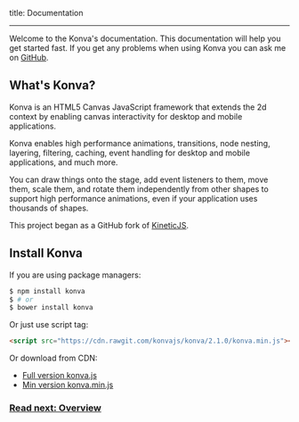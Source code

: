 title: Documentation

---

Welcome to the Konva's documentation. This documentation will help you get started fast.
If you get any problems when using Konva you can ask me on [GitHub](https://github.com/konvajs/konva/issues).

## What's Konva?

Konva is an HTML5 Canvas JavaScript framework that extends the 2d context
by enabling canvas interactivity for desktop and mobile applications.

Konva enables high performance animations, transitions, node nesting, layering, filtering,
caching, event handling for desktop and mobile applications, and much more.

You can draw things onto the stage, add event listeners to them, move them,
scale them, and rotate them independently from other shapes to support high performance
animations, even if your application uses thousands of shapes.

This project began as a GitHub fork of [KineticJS](https://github.com/ericdrowell/KineticJS).

## Install Konva

If you are using package managers:

```bash
$ npm install konva
$ # or
$ bower install konva
```

Or just use script tag:

```html
<script src="https://cdn.rawgit.com/konvajs/konva/2.1.0/konva.min.js"></script>
```

Or download from CDN:

* [Full version konva.js](https://cdn.rawgit.com/konvajs/konva/2.1.0/konva.js)
* [Min version konva.min.js](https://cdn.rawgit.com/konvajs/konva/2.1.0/konva.min.js)

### [Read next: Overview](/docs/overview.html)
